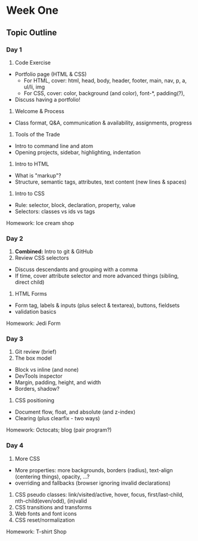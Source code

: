 # Week One

## Topic Outline

### Day 1

1. Code Exercise
  * Portfolio page (HTML & CSS)
    - For HTML, cover: html, head, body, header, footer, main, nav, p, a, ul/li, img
    - For CSS, cover: color, background (and color), font-\*, padding(?),
  * Discuss having a portfolio!
1. Welcome & Process
  * Class format, Q&A, communication & availability, assignments, progress
1. Tools of the Trade
  * Intro to command line and atom
  * Opening projects, sidebar, highlighting, indentation
1. Intro to HTML
  * What is "markup"?
  * Structure, semantic tags, attributes, text content (new lines & spaces)
1. Intro to CSS
  * Rule: selector, block, declaration, property, value
  * Selectors: classes vs ids vs tags

Homework: Ice cream shop

### Day 2

1. **Combined:** Intro to git & GitHub
1. Review CSS selectors
  * Discuss descendants and grouping with a comma
  * If time, cover attribute selector and more advanced things (sibling, direct child)
1. HTML Forms
  * Form tag, labels & inputs (plus select & textarea), buttons, fieldsets
  * validation basics

Homework: Jedi Form

### Day 3

1. Git review (brief)
1. The box model
  * Block vs inline (and none)
  * DevTools inspector
  * Margin, padding, height, and width
  * Borders, shadow?
1. CSS positioning
  * Document flow, float, and absolute (and z-index)
  * Clearing (plus clearfix - two ways)

Homework: Octocats; blog (pair program?)

### Day 4

1. More CSS
  * More properties: more backgrounds, borders (radius), text-align (centering things), opacity, ...?
  * overriding and fallbacks (browser ignoring invalid declarations)
1. CSS pseudo classes: link/visited/active, hover, focus, first/last-child, nth-child(even/odd), (in)valid
1. CSS transitions and transforms
1. Web fonts and font icons
1. CSS reset/normalization

Homework: T-shirt Shop
